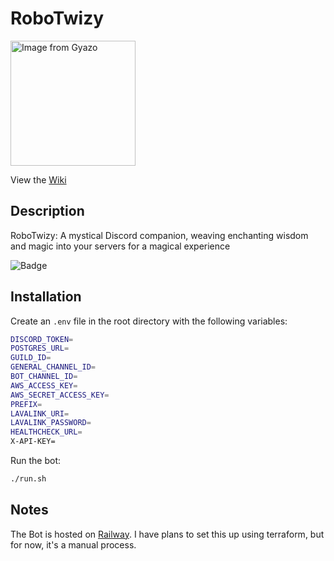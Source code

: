# RoboTwizy

<a href="https://i.gyazo.com/702abd99879359948dfb4e1742a99815.png"><img src="https://i.gyazo.com/702abd99879359948dfb4e1742a99815.png" alt="Image from Gyazo" width="200"/></a>

View the [Wiki](https://robowiki.twizy.dev/)

## Description

RoboTwizy: A mystical Discord companion, weaving enchanting wisdom and magic into your servers for a magical experience

![Badge](https://api.checklyhq.com/v1/badges/checks/96e08efd-4a4a-41af-b2d2-2baf2c3eed3c?style=flat&theme=default)

## Installation

Create an `.env` file in the root directory with the following variables:

```bash
DISCORD_TOKEN=
POSTGRES_URL=
GUILD_ID=
GENERAL_CHANNEL_ID=
BOT_CHANNEL_ID=
AWS_ACCESS_KEY=
AWS_SECRET_ACCESS_KEY=
PREFIX=
LAVALINK_URI=
LAVALINK_PASSWORD=
HEALTHCHECK_URL=
X-API-KEY=
```

Run the bot:

```bash
./run.sh
```

## Notes

The Bot is hosted on [Railway](https://railway.app/). I have plans to set this up using terraform, but for now, it's a manual process.
